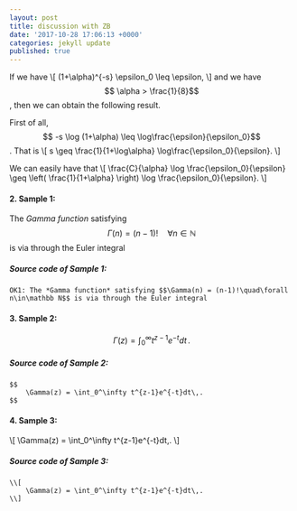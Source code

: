 ```yaml
---
layout: post
title: discussion with ZB
date: '2017-10-28 17:06:13 +0000'
categories: jekyll update
published: true
--- 
```


<script type="text/javascript"
	src="https://cdn.mathjax.org/mathjax/latest/MathJax.js?config=TeX-AMS_HTML,
	/javascripts/MathJaxLocal.js
">
</script>

If we have 
\\[
(1+\alpha)^{-s} \epsilon_0 \leq \epsilon,
\\]
and we have $$ \alpha > \frac{1}{8}$$, then we can obtain the following result.

First of all, $$ -s \log (1+\alpha) \leq \log\frac{\epsilon}{\epsilon_0}$$. That is 
\\[
s \geq \frac{1}{1+\log\alpha} \log\frac{\epsilon_0}{\epsilon}.
\\]

We can easily have that 
\\[
\frac{C}{\alpha} \log \frac{\epsilon_0}{\epsilon} \geq \left( \frac{1}{1+\alpha} \right) \log \frac{\epsilon_0}{\epsilon}.
\\]



#### 2. Sample 1:

The *Gamma function* satisfying $$\Gamma(n) = (n-1)!\quad\forall
n\in\mathbb N$$ is via through the Euler integral

##### Source code of Sample 1:

	OK1: The *Gamma function* satisfying $$\Gamma(n) = (n-1)!\quad\forall
	n\in\mathbb N$$ is via through the Euler integral


#### 3. Sample 2:
$$
\Gamma(z) = \int_0^\infty t^{z-1}e^{-t}dt\,.
$$

##### Source code of Sample 2:

	$$
		\Gamma(z) = \int_0^\infty t^{z-1}e^{-t}dt\,.
	$$

#### 4. Sample 3:
\\[
\Gamma(z) = \int_0^\infty t^{z-1}e^{-t}dt\,.
\\]

##### Source code of Sample 3:

	\\[
		\Gamma(z) = \int_0^\infty t^{z-1}e^{-t}dt\,.
	\\]

